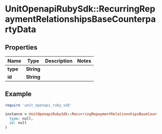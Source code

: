 # UnitOpenapiRubySdk::RecurringRepaymentRelationshipsBaseCounterpartyData

## Properties

| Name | Type | Description | Notes |
| ---- | ---- | ----------- | ----- |
| **type** | **String** |  |  |
| **id** | **String** |  |  |

## Example

```ruby
require 'unit_openapi_ruby_sdk'

instance = UnitOpenapiRubySdk::RecurringRepaymentRelationshipsBaseCounterpartyData.new(
  type: null,
  id: null
)
```

